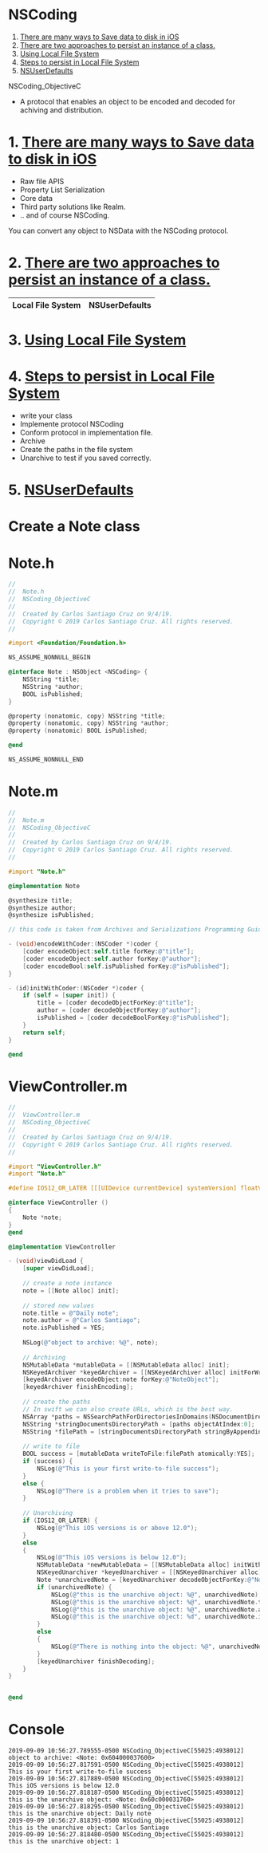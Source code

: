 # NSCoding

1. [There are many ways to Save data to disk in iOS]()
2. [There are two approaches to persist an instance of a class.]()
3. [Using Local File System]()
4. [Steps to persist in Local File System]()
5. [NSUserDefaults]()



NSCoding_ObjectiveC

- A protocol that enables an object to be encoded and decoded for achiving and distribution.

# 1. [There are many ways to Save data to disk in iOS]()

- Raw file APIS
- Property List Serialization
- Core data
- Third party solutions like Realm.
- .. and of course NSCoding.

You can convert any object to NSData with the NSCoding protocol.

# 2. [There are two approaches to persist an instance of a class.]()

| Local File System   |      NSUserDefaults      |  
|---------------------|:------------------------:|
    

# 3. [Using Local File System]()

# 4. [Steps to persist in Local File System]()

- write your class
- Implemente protocol NSCoding
- Conform protocol in implementation file.
- Archive
- Create the paths in the file system
- Unarchive to test if you saved correctly.

# 5. [NSUserDefaults]()

# Create a Note class

# Note.h

``` objective-c
//
//  Note.h
//  NSCoding_ObjectiveC
//
//  Created by Carlos Santiago Cruz on 9/4/19.
//  Copyright © 2019 Carlos Santiago Cruz. All rights reserved.
//

#import <Foundation/Foundation.h>

NS_ASSUME_NONNULL_BEGIN

@interface Note : NSObject <NSCoding> {
    NSString *title;
    NSString *author;
    BOOL isPublished;
}

@property (nonatomic, copy) NSString *title;
@property (nonatomic, copy) NSString *author;
@property (nonatomic) BOOL isPublished;

@end

NS_ASSUME_NONNULL_END
```

# Note.m

``` objective-c
//
//  Note.m
//  NSCoding_ObjectiveC
//
//  Created by Carlos Santiago Cruz on 9/4/19.
//  Copyright © 2019 Carlos Santiago Cruz. All rights reserved.
//

#import "Note.h"

@implementation Note

@synthesize title;
@synthesize author;
@synthesize isPublished;

// this code is taken from Archives and Serializations Programming Guide, it works !

- (void)encodeWithCoder:(NSCoder *)coder {
    [coder encodeObject:self.title forKey:@"title"];
    [coder encodeObject:self.author forKey:@"author"];
    [coder encodeBool:self.isPublished forKey:@"isPublished"];
}

- (id)initWithCoder:(NSCoder *)coder {
    if (self = [super init]) {
        title = [coder decodeObjectForKey:@"title"];
        author = [coder decodeObjectForKey:@"author"];
        isPublished = [coder decodeBoolForKey:@"isPublished"];
    }
    return self;
}

@end
```


# ViewController.m

``` objective-c
//
//  ViewController.m
//  NSCoding_ObjectiveC
//
//  Created by Carlos Santiago Cruz on 9/4/19.
//  Copyright © 2019 Carlos Santiago Cruz. All rights reserved.
//

#import "ViewController.h"
#import "Note.h"

#define IOS12_OR_LATER [[[UIDevice currentDevice] systemVersion] floatValue] >= 12.0

@interface ViewController ()
{
    Note *note;
}
@end

@implementation ViewController

- (void)viewDidLoad {
    [super viewDidLoad];
    
    // create a note instance
    note = [[Note alloc] init];
    
    // stored new values
    note.title = @"Daily note";
    note.author = @"Carlos Santiago";
    note.isPublished = YES;
    
    NSLog(@"object to archive: %@", note);
    
    // Archiving
    NSMutableData *mutableData = [[NSMutableData alloc] init];
    NSKeyedArchiver *keyedArchiver = [[NSKeyedArchiver alloc] initForWritingWithMutableData:mutableData];
    [keyedArchiver encodeObject:note forKey:@"NoteObject"];
    [keyedArchiver finishEncoding];
    
    // create the paths
    // In swift we can also create URLs, which is the best way.
    NSArray *paths = NSSearchPathForDirectoriesInDomains(NSDocumentDirectory, NSUserDomainMask, YES);
    NSString *stringDocumentsDirectoryPath = [paths objectAtIndex:0];
    NSString *filePath = [stringDocumentsDirectoryPath stringByAppendingPathComponent:@"notes.plist"];
    
    // write to file
    BOOL success = [mutableData writeToFile:filePath atomically:YES];
    if (success) {
        NSLog(@"This is your first write-to-file success");
    }
    else {
        NSLog(@"There is a problem when it tries to save");
    }
    
    // Unarchiving
    if (IOS12_OR_LATER) {
        NSLog(@"This iOS versions is or above 12.0");
    }
    else
    {
        NSLog(@"This iOS versions is below 12.0");
        NSMutableData *newMutableData = [[NSMutableData alloc] initWithContentsOfFile:filePath];
        NSKeyedUnarchiver *keyedUnarchiver = [[NSKeyedUnarchiver alloc] initForReadingWithData:newMutableData];
        Note *unarchivedNote = [keyedUnarchiver decodeObjectForKey:@"NoteObject"];
        if (unarchivedNote) {
            NSLog(@"this is the unarchive object: %@", unarchivedNote);
            NSLog(@"this is the unarchive object: %@", unarchivedNote.title);
            NSLog(@"this is the unarchive object: %@", unarchivedNote.author);
            NSLog(@"this is the unarchive object: %d", unarchivedNote.isPublished);
        }
        else
        {
            NSLog(@"There is nothing into the object: %@", unarchivedNote);
        }
        [keyedUnarchiver finishDecoding];
    }
}


@end
```

# Console

``` console
2019-09-09 10:56:27.789555-0500 NSCoding_ObjectiveC[55025:4938012] object to archive: <Note: 0x604000037600>
2019-09-09 10:56:27.817591-0500 NSCoding_ObjectiveC[55025:4938012] This is your first write-to-file success
2019-09-09 10:56:27.817889-0500 NSCoding_ObjectiveC[55025:4938012] This iOS versions is below 12.0
2019-09-09 10:56:27.818187-0500 NSCoding_ObjectiveC[55025:4938012] this is the unarchive object: <Note: 0x60c000031760>
2019-09-09 10:56:27.818295-0500 NSCoding_ObjectiveC[55025:4938012] this is the unarchive object: Daily note
2019-09-09 10:56:27.818391-0500 NSCoding_ObjectiveC[55025:4938012] this is the unarchive object: Carlos Santiago
2019-09-09 10:56:27.818480-0500 NSCoding_ObjectiveC[55025:4938012] this is the unarchive object: 1

```
